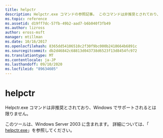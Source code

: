 ```yaml
---
title: helpctr
description: Helpctr.exe コマンドの参照記事。 このコマンドは非推奨とされており、Windows の将来のリリースでサポートされるとは限りません。
ms.topic: reference
ms.assetid: d19ff7dc-57fb-49b2-aad7-b6b040f3fb49
ms.author: lizross
author: eross-msft
manager: mtillman
ms.date: 10/16/2017
ms.openlocfilehash: 8365dd54106510c2f30f9bc000b2418664b6891c
ms.sourcegitcommit: db2d46842c68813d043738d6523f13d8454fc972
ms.translationtype: MT
ms.contentlocale: ja-JP
ms.lasthandoff: 09/10/2020
ms.locfileid: "89634605"
---
```

# <a name="helpctr"></a>helpctr

Helpctr.exe コマンドは非推奨とされており、Windows でサポートされるとは限りません。

このツールは、Windows Server 2003 に含まれます。 詳細については、「 [helpctr.exe](/previous-versions/orphan-topics/ws.10/cc755821(v=ws.10))」を参照してください。
